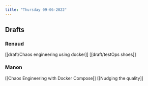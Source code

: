 ```yaml
---
title: "Thursday 09-06-2022"
---
```


## Drafts
### Renaud
[[draft/Chaos engineering using docker]]
[[draft/testOps shoes]]

### Manon
[[Chaos Engineering with Docker Compose]]
[[Nudging the quality]]

